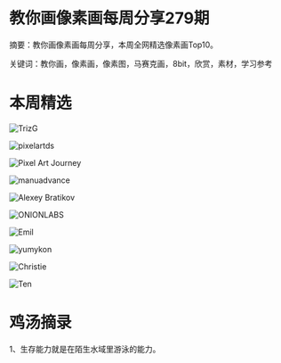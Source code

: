 # 教你画像素画每周分享279期


  摘要：教你画像素画每周分享，本周全网精选像素画Top10。

  关键词：教你画，像素画，像素图，马赛克画，8bit，欣赏，素材，学习参考

# 本周精选

![TrizG](https://pbs.twimg.com/media/GJNJXzOXsAAdHyD?format=png&name=medium)

![pixelartds](https://pbs.twimg.com/media/GJQ9ul5W4AAwvVP?format=png&name=medium)

![Pixel Art Journey](https://pbs.twimg.com/media/GJSKNZ6XoAAz_oH?format=png&name=medium)

![manuadvance](https://pbs.twimg.com/media/GJQECyUXkAA0qg4?format=png&name=medium)

![Alexey Bratikov](https://pbs.twimg.com/media/GJMpkiJWgAED2QG?format=png&name=medium)

![ONIONLABS](https://pbs.twimg.com/media/GJNGAjcWIAAbVDq?format=jpg&name=medium)

![Emil](https://pbs.twimg.com/media/GJRRNlBW0AANAjR?format=png&name=medium)

![yumykon](https://pbs.twimg.com/media/GJMzybYXcAAxvOG?format=png&name=4096x4096)

![Christie](https://pbs.twimg.com/media/GJSVgKXWYAAOMWx?format=jpg&name=medium)

![Ten](https://pbs.twimg.com/media/GJPjdSoasAIuFEN?format=png&name=medium)



# 鸡汤摘录

1、生存能力就是在陌生水域里游泳的能力。